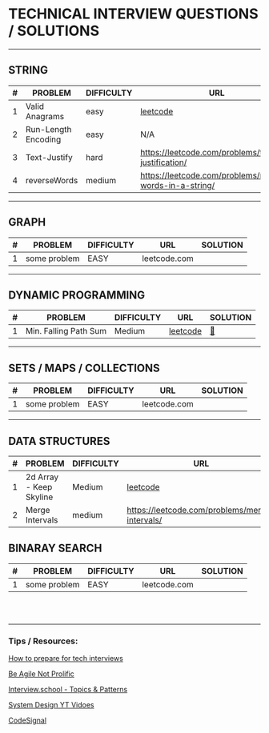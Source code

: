 # TECHNICAL INTERVIEW QUESTIONS / SOLUTIONS


----------

## STRING

\# | PROBLEM | DIFFICULTY |URL | SOLUTION
|----------|----------|----------|----------|----------
1| Valid Anagrams | easy |[leetcode](https://leetcode.com/problems/valid-anagram/ )| [:unicorn:](solutions/strings/StringSolutions.java)
2|Run-Length Encoding | easy | N/A | [:unicorn:](solutions/strings/StringSolutions.java)
3|Text-Justify|hard | https://leetcode.com/problems/text-justification/| [:sleeping:](solutions/strings/StringSolutions.java)
4|reverseWords|medium | https://leetcode.com/problems/reverse-words-in-a-string/|[:unicorn:](solutions/strings/StringSolutions.java)

----------
## GRAPH


\# | PROBLEM | DIFFICULTY |URL | SOLUTION
----------|----------|----------|----------|----------
1|some problem | EASY |leetcode.com |


----------
## DYNAMIC PROGRAMMING



\# | PROBLEM | DIFFICULTY |URL | SOLUTION
----------|----------|----------|----------|----------
1|Min. Falling Path Sum | Medium |[leetcode](https://leetcode.com/problems/minimum-falling-path-sum/) | [:unicorn:](solutions/dp/DpSolutions.java)

----------
## SETS / MAPS / COLLECTIONS


\# | PROBLEM | DIFFICULTY |URL | SOLUTION
----------|----------|----------|----------|----------
1|some problem | EASY |leetcode.com |

----------
## DATA STRUCTURES


\# | PROBLEM | DIFFICULTY |URL | SOLUTION
----------|----------|----------|----------|----------
1|2d Array - Keep Skyline | Medium |[leetcode](https://leetcode.com/problems/max-increase-to-keep-city-skyline/submissions/) |[:unicorn:](solutions/data_structures/ArraySolutions.java)
2 |Merge Intervals | medium |https://leetcode.com/problems/merge-intervals/ |[:unicorn:](solutions/data_structures/ArraySolutions.java)


## BINARAY SEARCH


\# | PROBLEM | DIFFICULTY |URL | SOLUTION
----------|----------|----------|----------|----------
1|some problem | EASY |leetcode.com |


<br/>
<br/>


----------
### Tips / Resources:

[How to prepare for tech interviews](https://www.alimirio.com/posts/how-to-solve-problems-on-leetcode-to-prepare-for-technical-interviews)

[Be Agile Not Prolific](https://chivagarg.medium.com/be-agile-not-prolific-f0f88b86aace)

[Interview.school - Topics & Patterns](https://interviews.school/)

[System Design YT Vidoes](https://www.youtube.com/channel/UCn1XnDWhsLS5URXTi5wtFTA)

[CodeSignal](https://yanzhan.site/codesignal/)

